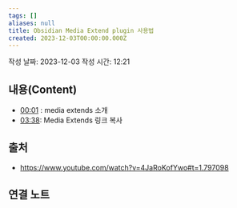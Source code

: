 ```yaml
---
tags: []
aliases: null
title: Obsidian Media Extend plugin 사용법
created: 2023-12-03T00:00:00.000Z
---
```

작성 날짜: 2023-12-03
작성 시간: 12:21



## 내용(Content)
- [00:01](https://www.youtube.com/watch?v=4JaRoKofYwo#t=1.797098) : media extends 소개
- [03:38](https://www.youtube.com/watch?v=4JaRoKofYwo#t=218.80458893515015): Media Extends 링크 복사


## 출처
- https://www.youtube.com/watch?v=4JaRoKofYwo#t=1.797098
## 연결 노트

